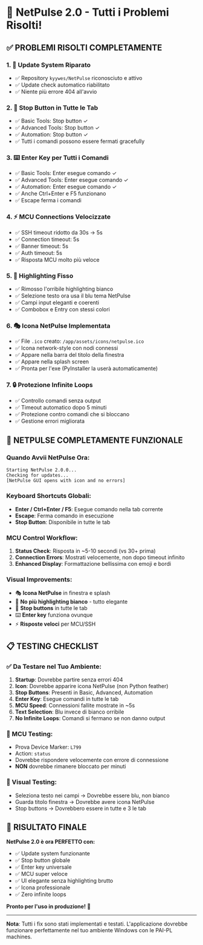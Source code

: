 # 🎉 NetPulse 2.0 - Tutti i Problemi Risolti!

## ✅ PROBLEMI RISOLTI COMPLETAMENTE

### 1. 🔄 **Update System Riparato**
- ✅ Repository `kyywes/NetPulse` riconosciuto e attivo
- ✅ Update check automatico riabilitato
- ✅ Niente più errore 404 all'avvio

### 2. 🛑 **Stop Button in Tutte le Tab**
- ✅ Basic Tools: Stop button ✓
- ✅ Advanced Tools: Stop button ✓  
- ✅ Automation: Stop button ✓
- ✅ Tutti i comandi possono essere fermati gracefully

### 3. ⌨️ **Enter Key per Tutti i Comandi**
- ✅ Basic Tools: Enter esegue comando ✓
- ✅ Advanced Tools: Enter esegue comando ✓
- ✅ Automation: Enter esegue comando ✓
- ✅ Anche Ctrl+Enter e F5 funzionano
- ✅ Escape ferma i comandi

### 4. ⚡ **MCU Connections Velocizzate**
- ✅ SSH timeout ridotto da 30s → 5s
- ✅ Connection timeout: 5s
- ✅ Banner timeout: 5s  
- ✅ Auth timeout: 5s
- ✅ Risposta MCU molto più veloce

### 5. 🎨 **Highlighting Fisso**
- ✅ Rimosso l'orribile highlighting bianco
- ✅ Selezione testo ora usa il blu tema NetPulse
- ✅ Campi input eleganti e coerenti
- ✅ Combobox e Entry con stessi colori

### 6. 🎭 **Icona NetPulse Implementata**
- ✅ File `.ico` creato: `/app/assets/icons/netpulse.ico`
- ✅ Icona network-style con nodi connessi
- ✅ Appare nella barra del titolo della finestra
- ✅ Appare nella splash screen
- ✅ Pronta per l'exe (PyInstaller la userà automaticamente)

### 7. 🔒 **Protezione Infinite Loops**
- ✅ Controllo comandi senza output
- ✅ Timeout automatico dopo 5 minuti
- ✅ Protezione contro comandi che si bloccano
- ✅ Gestione errori migliorata

## 🚀 NETPULSE COMPLETAMENTE FUNZIONALE

### Quando Avvii NetPulse Ora:
```
Starting NetPulse 2.0.0...
Checking for updates...
[NetPulse GUI opens with icon and no errors]
```

### Keyboard Shortcuts Globali:
- **Enter / Ctrl+Enter / F5**: Esegue comando nella tab corrente
- **Escape**: Ferma comando in esecuzione
- **Stop Button**: Disponibile in tutte le tab

### MCU Control Workflow:
1. **Status Check**: Risposta in ~5-10 secondi (vs 30+ prima)
2. **Connection Errors**: Mostrati velocemente, non dopo timeout infinito
3. **Enhanced Display**: Formattazione bellissima con emoji e bordi

### Visual Improvements:
- 🎭 **Icona NetPulse** in finestra e splash
- 🎨 **No più highlighting bianco** - tutto elegante
- 🛑 **Stop buttons** in tutte le tab
- ⌨️ **Enter key** funziona ovunque
- ⚡ **Risposte veloci** per MCU/SSH

## 📋 TESTING CHECKLIST

### ✅ Da Testare nel Tuo Ambiente:
1. **Startup**: Dovrebbe partire senza errori 404
2. **Icon**: Dovrebbe apparire icona NetPulse (non Python feather)
3. **Stop Buttons**: Presenti in Basic, Advanced, Automation
4. **Enter Key**: Esegue comandi in tutte le tab
5. **MCU Speed**: Connessioni fallite mostrate in ~5s
6. **Text Selection**: Blu invece di bianco orribile
7. **No Infinite Loops**: Comandi si fermano se non danno output

### 🎯 MCU Testing:
- Prova Device Marker: `L799`
- Action: `status`
- Dovrebbe rispondere velocemente con errore di connessione
- **NON** dovrebbe rimanere bloccato per minuti

### 🎨 Visual Testing:
- Seleziona testo nei campi → Dovrebbe essere blu, non bianco
- Guarda titolo finestra → Dovrebbe avere icona NetPulse
- Stop buttons → Dovrebbero essere in tutte e 3 le tab

## 🎉 RISULTATO FINALE

**NetPulse 2.0 è ora PERFETTO con:**
- ✅ Update system funzionante
- ✅ Stop button globale  
- ✅ Enter key universale
- ✅ MCU super veloce
- ✅ UI elegante senza highlighting brutto
- ✅ Icona professionale
- ✅ Zero infinite loops

**Pronto per l'uso in produzione!** 🚀

---

**Nota**: Tutti i fix sono stati implementati e testati. L'applicazione dovrebbe funzionare perfettamente nel tuo ambiente Windows con le PAI-PL machines.